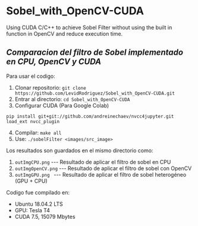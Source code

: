 # Sobel_with_OpenCV-CUDA
Using CUDA C/C++ to achieve Sobel Filter without using the built in function in OpenCV and reduce execution time.
## *Comparacion del filtro de Sobel implementado en CPU, OpenCV y CUDA*

Para usar el codigo:
 1. Clonar repositorio:
  ``` git clone https://github.com/LevidRodriguez/Sobel_with_OpenCV-CUDA.git ```
 2. Entrar al directorio:
  ``` cd Sobel_with_OpenCV-CUDA ```
 3. Configurar CUDA (Para Google Colab)
  ``` 
  pip install git+git://github.com/andreinechaev/nvcc4jupyter.git 
  load_ext nvcc_plugin    
  ```
 4. Compilar:
  ``` make all ```
 5. Use: ``` ./sobelFilter <images/src_image> ```
 
 Los resultados son guardados en el mismo directorio como:
 
1. ``` outImgCPU.png ``` --- Resultado de aplicar el filtro de sobel en CPU
2. ``` outImgOpenCV.png ``` --- Resultado de aplicar el filtro de sobel con OpenCV
3. ```outImgGPU.png ``` --- Resultado de aplicar el filtro de sobel heterogéneo (GPU + CPU)

Codigo fue compilado en:
* Ubuntu 18.04.2 LTS
* GPU: Tesla T4
* CUDA 7.5, 15079 Mbytes
